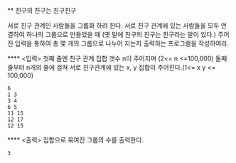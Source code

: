 ﻿** 친구의 친구는 친구친구

서로 친구 관계인 사람들을 그룹화 하려 한다. 서로 친구 관계에 있는 사람들을 모두 연결하여 하나의 그룹으로 만들었을 때
(옛 말에 친구의 친구는 친구라는 말이 있다.)
주어진 입력을 통하여 총 몇 개의 그룹으로 나누어 지는지 출력하는 프로그램을 작성하여라.


**** <입력>
첫째 줄엔 친구 관계 집합 갯수 n이 주어지며 (2<= n <=100,000)
둘째 줄부터 n개의 줄에 걸쳐 서로 친구관계에 있는 x, y 집합이 주어진다.(1<= x y <= 100,000)

    6
    1 3 
    3 4
    6 5
    11 15
    12 17
    12 15

**** <출력>
집합으로 묶여진 그룹의 수를 출력한다.

    3